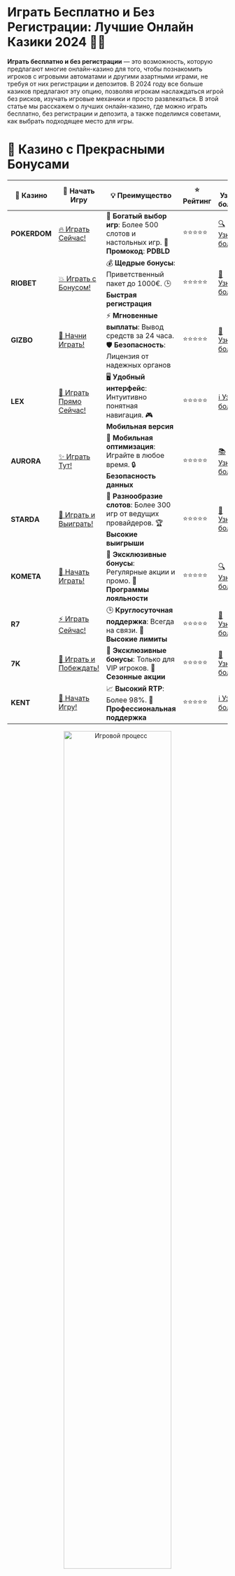 # **Играть Бесплатно и Без Регистрации: Лучшие Онлайн Казики 2024 🎰💸**

**Играть бесплатно и без регистрации** — это возможность, которую предлагают многие онлайн-казино для того, чтобы познакомить игроков с игровыми автоматами и другими азартными играми, не требуя от них регистрации и депозитов. В 2024 году все больше казиков предлагают эту опцию, позволяя игрокам наслаждаться игрой без рисков, изучать игровые механики и просто развлекаться. В этой статье мы расскажем о лучших онлайн-казино, где можно играть бесплатно, без регистрации и депозита, а также поделимся советами, как выбрать подходящее место для игры.

# 🌟 Казино с Прекрасными Бонусами

| 🎲 **Казино** | 🔗 **Начать Игру** | 💡 **Преимущество** | ⭐ **Рейтинг** | 🔗 **Узнать больше** | 🆕 **Новая информация** |
|--------------|---------------------|---------------------|----------------|----------------------|-------------------------|
| **POKERDOM**  | [🔥 Играть Сейчас!](https://brandplay.link/4k77v2yx) | 🎉 **Богатый выбор игр**: Более 500 слотов и настольных игр. 🎁 **Промокод**: **PDBLD** | ⭐⭐⭐⭐⭐ | [🔍 Узнать больше](https://brandplay.link/4k77v2yx) | 🏆 **Победители турниров** получают эксклюзивные подарки! |
| **RIOBET**    | [💥 Играть с Бонусом!](https://brandplay.link/7xBLTPyj) | 💰 **Щедрые бонусы**: Приветственный пакет до 1000€. 🕒 **Быстрая регистрация** | ⭐⭐⭐⭐⭐ | [📖 Узнать больше](https://brandplay.link/7xBLTPyj) | 💬 **Поддержка 24/7** для комфортной игры в любое время! |
| **GIZBO**     | [🚀 Начни Играть!](https://brandplay.link/bprXw4YV) | ⚡ **Мгновенные выплаты**: Вывод средств за 24 часа. 🛡️ **Безопасность**: Лицензия от надежных органов | ⭐⭐⭐⭐⭐ | [📝 Узнать больше](https://brandplay.link/bprXw4YV) | 🔒 **SSL-шифрование** для максимальной безопасности данных игроков. |
| **LEX**       | [💎 Играть Прямо Сейчас!](https://brandplay.link/zW4hdDFV) | 🖥️ **Удобный интерфейс**: Интуитивно понятная навигация. 🎮 **Мобильная версия** | ⭐⭐⭐⭐⭐ | [ℹ️ Узнать больше](https://brandplay.link/zW4hdDFV) | 📱 **Поддержка всех мобильных устройств** для удобства игры в любом месте. |
| **AURORA**    | [✨ Играть Тут!](https://10trafic-stat2.com/click/668546556bcc6313411604bd/6766/13032/subaccount) | 📱 **Мобильная оптимизация**: Играйте в любое время. 🔒 **Безопасность данных** | ⭐⭐⭐⭐⭐ | [📚 Узнать больше](https://10trafic-stat2.com/click/668546556bcc6313411604bd/6766/13032/subaccount) | 🌍 **Международная лицензия** на деятельность в разных странах. |
| **STARDА**    | [🎉 Играть и Выиграть!](https://brandplay.link/fB7xwRFL) | 🎰 **Разнообразие слотов**: Более 300 игр от ведущих провайдеров. 🏆 **Высокие выигрыши** | ⭐⭐⭐⭐⭐ | [🔎 Узнать больше](https://brandplay.link/fB7xwRFL) | 🎉 **Ежемесячные турниры** с крупными призами! |
| **KOMETA**    | [🎁 Начать Играть!](https://brandplay.link/8ZymQJV8) | 🎁 **Эксклюзивные бонусы**: Регулярные акции и промо. 🔄 **Программы лояльности** | ⭐⭐⭐⭐⭐ | [🔍 Узнать больше](https://brandplay.link/8ZymQJV8) | 🌟 **Персонализированные предложения** для долгосрочных игроков. |
| **R7**        | [⚡ Играть Сейчас!](https://brandplay.link/bMd3Yjsw) | 🕒 **Круглосуточная поддержка**: Всегда на связи. 💸 **Высокие лимиты** | ⭐⭐⭐⭐⭐ | [📖 Узнать больше](https://brandplay.link/bMd3Yjsw) | 🎯 **Рейтинг игроков** для лучших участников. |
| **7K**        | [🎯 Играть и Побеждать!](https://brandplay.link/BvQyFShp) | 🌟 **Эксклюзивные бонусы**: Только для VIP игроков. 🎉 **Сезонные акции** | ⭐⭐⭐⭐⭐ | [📝 Узнать больше](https://brandplay.link/BvQyFShp) | 🥇 **Особые привилегии** для постоянных игроков. |
| **KENT**      | [🔑 Начать Игру!](https://brandplay.link/Fv2WP3js) | 📈 **Высокий RTP**: Более 98%. 💼 **Профессиональная поддержка** | ⭐⭐⭐⭐⭐ | [ℹ️ Узнать больше](https://brandplay.link/Fv2WP3js) | 💬 **Поддержка на нескольких языках** для удобства игроков. |

<div align="center"> <img src="https://i.pinimg.com/originals/1d/b3/25/1db325483acbe642c6d4e6fdd73a4988.gif" alt="Игровой процесс" width="70%"> </div>
---

# 🚀 Быстрые Выигрыши и Поддержка

| 🎲 **Казино** | 🔗 **Начать Игру** | 💡 **Преимущество** | ⭐ **Рейтинг** | 🔗 **Узнать больше** | 🆕 **Новая информация** |
|--------------|---------------------|---------------------|----------------|----------------------|-------------------------|
| **GAMA**      | [🎯 Играть Прямо Сейчас!](https://brandplay.link/j6NMKsDz) | 🔍 **Интуитивный интерфейс**: Легкость использования. 🏅 **Престижные турниры** | ⭐⭐⭐⭐☆ | [🔎 Узнать больше](https://brandplay.link/j6NMKsDz) | 🏆 **Турниры с большими призами** каждый месяц. |
| **ONION**     | [💥 Играть и Выигрывать!](https://brandplay.link/zBGRVpQ9) | 🤑 **Низкие ставки**: Идеально для начинающих. 🔄 **Быстрые выводы** | ⭐⭐⭐⭐☆ | [🔍 Узнать больше](https://brandplay.link/zBGRVpQ9) | 🎮 **Казино для новичков** с простыми правилами. |
| **ЧЕМПИОН**   | [🏅 Играть в Турнире!](https://temon-gter.cfd/go/lRq?p80412p304504pcc44t17455) | 🏅 **Лояльная программа**: Награды за активность. 🎁 **Ежемесячные бонусы** | ⭐⭐⭐⭐☆ | [📖 Узнать больше](https://temon-gter.cfd/go/lRq?p80412p304504pcc44t17455) | 🥇 **Турниры и лояльность** — каждый шаг вознаграждается. |
| **VAVADA**    | [🚀 Играть Без Ожидания!](https://vavadapartner.pro/?promo=ea5c9275-6854-4505-94fc-95ab18221945-linkb2) | 🚀 **Быстрая регистрация**: Начните играть мгновенно. 🔐 **Безопасные транзакции** | ⭐⭐⭐⭐☆ | [📝 Узнать больше](https://vavadapartner.pro/?promo=ea5c9275-6854-4505-94fc-95ab18221945-linkb2) | 🏆 **Программа для новых игроков** с бонусами за регистрацию. |
| **FRIENDS**   | [🎉 Играть и Развлекаться!](https://gofriends.mba/linkb2) | 🤝 **Социальные игры**: Играйте с друзьями. 🌐 **Мультиплатформенность** | ⭐⭐⭐⭐☆ | [ℹ️ Узнать больше](https://gofriends.mba/linkb2) | 🎮 **Играйте с друзьями** и зарабатывайте бонусы за совместные действия. |
| **1WIN**      | [⚡ Играть и Выигрывать!](https://brandplay.link/smXVpBbG) | 🏆 **Спортивные ставки**: Широкий выбор видов спорта. 💵 **Высокие коэффициенты** | ⭐⭐⭐⭐☆ | [📚 Узнать больше](https://brandplay.link/smXVpBbG) | ⚽ **Бонусы на спортивные ставки** для активных игроков. |
| **DRIP**      | [💥 Играть Сразу!](https://drp-ircp01.com/c07e6a3db) | 🌐 **Инновационные игры**: Новейшие игровые технологии. 🛡️ **Высокая безопасность** | ⭐⭐⭐⭐☆ | [🔎 Узнать больше](https://drp-ircp01.com/c07e6a3db) | 🔧 **Инновационные функции** для удобства игры. |
| **JOYCASINO** | [🎰 Играть И Побеждать!](https://rpc30.call2me.pro/?/ru/registration?apkpop=0&partner=p24970p3291217pc98f) | 🎁 **Приятные бонусы**: Ежедневные акции и подарки. 🕹️ **Разнообразие игр** | ⭐⭐⭐⭐☆ | [🔍 Узнать больше](https://rpc30.call2me.pro/?/ru/registration?apkpop=0&partner=p24970p3291217pc98f) | 🎉 **Щедрые фриспины** для новых игроков. |
| **PLAYFORTUNA** | [🔥 Играть С Бонусом!](https://fortunapromo.net/alt/playfortuna/registration?0dc4a9362a71feb7e3f165fb8e766f70) | 🎉 **Регулярные акции**: Бонусы, фриспины и многое другое. 🏅 **Турниры** | ⭐⭐⭐⭐☆ | [📚 Узнать больше](https://fortunapromo.net/alt/playfortuna/registration?0dc4a9362a71feb7e3f165fb8e766f70) | 🎯 **Выгодные предложения** на популярные игры. |
| **SYKAA**     | [💸 Играть Сейчас!](https://s-two-way.com/?source=linkb2&pid=30697) | 💸 **Доступные ставки**: Идеально для новичков. 🎁 **Щедрые бонусы** | ⭐⭐⭐⭐☆ | [🔍 Узнать больше](https://s-two-way.com/?source=linkb2&pid=30697) | 💥 **Акции с большими бонусами** для новичков и опытных игроков. |

<div align="center"> <img src="https://schaeffers-cdn.s3.amazonaws.com/images/default-source/schaeffers-cdn-images/default-images/sectors/bigstock-casino-gambling-concept-with-f-369012793.jpg?sfvrsn=493ad806_4" alt="Игровой процесс" width="70%"> </div>
---

# 💸 Казино с Привлекательными Программами Лояльности

| 🎲 **Казино** | 🔗 **Начать Игру** | 💡 **Преимущество** | ⭐ **Рейтинг** | 🔗 **Узнать больше** | 🆕 **Новая информация** |
|--------------|---------------------|---------------------|----------------|----------------------|-------------------------|
| **KOMETA**    | [🎯 Начни Играть!](https://brandplay.link/8ZymQJV8) | 🎁 **Эксклюзивные бонусы**: Регулярные акции и промо. 🔄 **Программы лояльности** | ⭐⭐⭐⭐⭐ | [🔍 Узнать больше](https://brandplay.link/8ZymQJV8) | 🌟 **Персонализированные предложения** для долгосрочных игроков. |
| **1Xslots**   | [🏅 Играть Прямо Сейчас!](https://brandplay.link/hSB1khtr) | 🎉 **Множество акций**: Еженедельные бонусы и турниры. 🛡️ **Безопасность** | ⭐⭐⭐⭐⭐ | [📚 Узнать больше](https://brandplay.link/hSB1khtr) | 🏅 **Награды за активность**: участники программы лояльности получают специальные привилегии. |
| **R7**        | [🚀 Играть Сейчас!](https://brandplay.link/bMd3Yjsw) | 🕒 **Круглосуточная поддержка**: Всегда на связи. 💸 **Высокие лимиты** | ⭐⭐⭐⭐⭐ | [📖 Узнать больше](https://brandplay.link/bMd3Yjsw) | 💬 **VIP-поддержка** для постоянных игроков с приоритетом. |

<div align="center"> <img src="https://i.pinimg.com/originals/1d/b3/25/1db325483acbe642c6d4e6fdd73a4988.gif" alt="Игровой процесс" width="70%"> </div>
---

## Зачем Играть Бесплатно и Без Регистрации? 🎮💎

Многие онлайн-казино предлагают возможность играть бесплатно без регистрации для того, чтобы дать новичкам шанс ознакомиться с игрой и ее особенностями. Это идеальный способ для тех, кто хочет понять, как работает конкретный игровой автомат или другая азартная игра, прежде чем начать делать реальные ставки.

### Преимущества Игры Бесплатно:

- **Безопасность**: Нет необходимости рисковать собственными деньгами, что позволяет избежать финансовых потерь.
- **Изучение Игр**: Можно попробовать различные игры и понять их механики, не рискуя своим бюджетом.
- **Знакомство с Казино**: Это отличный способ оценить интерфейс и качество платформы, прежде чем зарегистрироваться и делать депозит.
- **Развлечение**: Если вы просто хотите развлечься, игра бесплатно — это идеальный вариант.

## Как Играть Бесплатно и Без Регистрации? 🎯💡

Играть бесплатно и без регистрации можно в большинстве современных онлайн-казино, предлагающих демо-режим для своих игр. В демо-режиме все ставки делаются на виртуальные деньги, и вам не нужно создавать аккаунт, чтобы начать игру.

### Что Вам Понадобится:

1. **Выбрать Казино**: Найдите платформу, которая предлагает игры без регистрации.
2. **Выбрать Игровой Автомат**: Большинство слотов и настольных игр в казиках имеют демо-режим.
3. **Наслаждайтесь Играми**: Вы можете начать играть сразу без каких-либо обязательств или депозита.

### Игры, в которые можно играть бесплатно:

- **Слоты**: Большинство популярных игровых автоматов, таких как **Book of Ra**, **Gates of Olympus**, **Sweet Bonanza** и другие, предлагают демо-режим.
- **Рулетка**: Попробуйте различные виды рулетки — европейскую, американскую и французскую.
- **Блэкджек**: Также можно бесплатно поиграть в классический блэкджек без необходимости в регистрации.
- **Покер**: Множество покерных столов и турниров доступны без регистрации.

## Где Играть Бесплатно и Без Регистрации? 🎰💸

Ниже мы представим несколько онлайн-казино, где можно играть в демо-режиме, не регистрируясь и не внося депозит.

### 1. **Pokerdom** 🃏🎮  
**Pokerdom** предлагает широкий выбор слотов и настольных игр, которые доступны для игры бесплатно и без регистрации. Это отличная возможность познакомиться с казино и его играми, прежде чем приступить к игре на реальные деньги.

### 2. **Riobet** 🎰💸  
**Riobet** — казик, который предлагает демо-режим для всех своих слотов и настольных игр. Вы можете протестировать игры, не создавая учетной записи.

### 3. **Gizbo** 🏆💥  
**Gizbo** также предоставляет возможность играть бесплатно без регистрации. Здесь представлены различные слоты, настольные игры и даже лайв-казино.

### 4. **Starda** 🌟🎯  
**Starda** — это казик, где можно попробовать множество популярных слотов и других игр бесплатно, не создавая аккаунта.

### 5. **LEX** 🎮💎  
**LEX** предлагает демо-режимы для большинства своих игр. Это отличный способ познакомиться с казино и тестировать стратегии игры в слоты и рулетку без рисков.

## Преимущества Игры Бесплатно в Онлайн Казиках 🎯💡

### 1. **Учитесь и Развивайтесь** 📚🧠  
Бесплатные игры — это отличная возможность для новичков понять правила и стратегию игр. Вы можете попробовать различные игровые автоматы и учиться на собственных ошибках, не рискуя деньгами.

### 2. **Тестирование Стратегий** 🎯💡  
Играть бесплатно без регистрации идеально подходит для тестирования различных стратегий, например, в рулетке или блэкджеке. Это поможет вам разобраться в игре и улучшить свои навыки, прежде чем делать реальные ставки.

### 3. **Развлечение без Рисков** 🎉💸  
Если вы хотите просто повеселиться, играя в слоты или настольные игры, демо-режимы позволяют насладиться игровым процессом без финансовых рисков.

### 4. **Без Ожиданий и Обязательств** ⏳💰  
Играя без регистрации, вы не обязаны вводить личные данные и не сталкиваетесь с требованиями по минимальному депозиту. Это идеально подходит для того, чтобы просто развлечься и испытать удачу.

## Заключение 🎯💎

Играть бесплатно и без регистрации — это удобный и безопасный способ для знакомства с онлайн-казино и их играми. В 2024 году многие казики предоставляют возможность тестировать слоты и настольные игры без риска, позволяя вам наслаждаться игрой в комфортной обстановке. Воспользуйтесь демо-режимами, чтобы развлекаться, учиться и набирать опыт перед тем, как перейти к игре на реальные деньги.

---
*Азартные игры могут вызвать зависимость. Играйте ответственно, устанавливайте лимиты и выбирайте лицензированные казино для безопасной игры.*  
